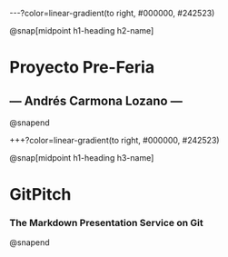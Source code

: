 ---?color=linear-gradient(to right, #000000, #242523)

@snap[midpoint h1-heading h2-name]
# Proyecto Pre-Feria
## &mdash; Andrés Carmona Lozano &mdash;
@snapend

+++?color=linear-gradient(to right, #000000, #242523)

@snap[midpoint h1-heading h3-name]
# GitPitch
### The Markdown Presentation Service on Git
@snapend

